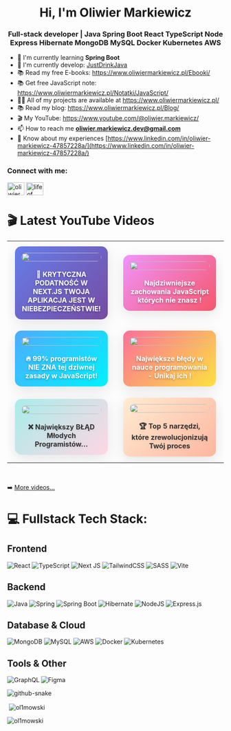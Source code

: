 <h1 align="center">Hi, I'm Oliwier Markiewicz</h1>
<h3 align="center">Full-stack developer | Java Spring Boot React TypeScript Node Express Hibernate MongoDB MySQL Docker Kubernetes AWS</h3>

- 🌱 I'm currently learning **Spring Boot**
- 🌱 I'm currently develop: [JustDrinkJava](https://github.com/ol1mowski/JustDrinkJava)
- 📚 Read my free E-books: https://www.oliwiermarkiewicz.pl/Ebooki/
- 📚 Get free JavaScript note: https://www.oliwiermarkiewicz.pl/Notatki/JavaScript/
- 👨‍💻 All of my projects are available at https://www.oliwiermarkiewicz.pl/
- 📚 Read my blog: https://www.oliwiermarkiewicz.pl/Blog/
- 🎬 My YouTube: https://www.youtube.com/@oliwier.markiewicz/
- 📫 How to reach me **oliwier.markiewicz.dev@gmail.com**
- 📄 Know about my experiences [https://www.linkedin.com/in/oliwier-markiewicz-47857228a/](https://www.linkedin.com/in/oliwier-markiewicz-47857228a/)

<h3 align="left">Connect with me:</h3>
<p align="left">
<a href="https://www.linkedin.com/in/oliwier-markiewicz-47857228a/" target="blank"><img align="center" src="https://raw.githubusercontent.com/rahuldkjain/github-profile-readme-generator/master/src/images/icons/Social/linked-in-alt.svg" alt="oliwier markiewicz" height="30" width="40" /></a>
<a href="https://www.youtube.com/channel/UCTNFKRALTZoSQS6mDOuDs2Q" target="blank"><img align="center" src="https://raw.githubusercontent.com/rahuldkjain/github-profile-readme-generator/master/src/images/icons/Social/youtube.svg" alt="life of code" height="30" width="40" /></a>

# 🎬 Latest YouTube Videos
<!-- YOUTUBE:START -->
<div align="center">
  <table width="100%">
    <tr>
      <td width="50%" align="center">
        <div style="margin: 10px; padding: 15px; border-radius: 15px; background: linear-gradient(135deg, #667eea 0%, #764ba2 100%); box-shadow: 0 8px 32px rgba(0,0,0,0.1);">
          <a href="https://www.youtube.com/watch?v=5rF9zqrgcp8">
            <img src="https://img.youtube.com/vi/5rF9zqrgcp8/hqdefault.jpg" width="100%" style="border-radius: 10px; transition: transform 0.3s ease;" onmouseover="this.style.transform='scale(1.05)'" onmouseout="this.style.transform='scale(1)'"/>
          </a>
          <br/><br/>
          <strong style="color: white; font-size: 16px; text-shadow: 0 2px 4px rgba(0,0,0,0.3);">🚨 KRYTYCZNA PODATNOŚĆ W NEXT.JS TWOJA APLIKACJA JEST W NIEBEZPIECZEŃSTWIE!</strong>
        </div>
      </td>
      <td width="50%" align="center">
        <div style="margin: 10px; padding: 15px; border-radius: 15px; background: linear-gradient(135deg, #f093fb 0%, #f5576c 100%); box-shadow: 0 8px 32px rgba(0,0,0,0.1);">
          <a href="https://www.youtube.com/watch?v=3Iz93_n-pLM">
            <img src="https://img.youtube.com/vi/3Iz93_n-pLM/hqdefault.jpg" width="100%" style="border-radius: 10px; transition: transform 0.3s ease;" onmouseover="this.style.transform='scale(1.05)'" onmouseout="this.style.transform='scale(1)'"/>
          </a>
          <br/><br/>
          <strong style="color: white; font-size: 16px; text-shadow: 0 2px 4px rgba(0,0,0,0.3);">Najdziwniejsze zachowania JavaScript których nie znasz !</strong>
        </div>
      </td>
    </tr>
    <tr>
      <td width="50%" align="center">
        <div style="margin: 10px; padding: 15px; border-radius: 15px; background: linear-gradient(135deg, #4facfe 0%, #00f2fe 100%); box-shadow: 0 8px 32px rgba(0,0,0,0.1);">
          <a href="https://www.youtube.com/watch?v=4VFXEjTA1so">
            <img src="https://img.youtube.com/vi/4VFXEjTA1so/hqdefault.jpg" width="100%" style="border-radius: 10px; transition: transform 0.3s ease;" onmouseover="this.style.transform='scale(1.05)'" onmouseout="this.style.transform='scale(1)'"/>
          </a>
          <br/><br/>
          <strong style="color: white; font-size: 16px; text-shadow: 0 2px 4px rgba(0,0,0,0.3);">🔥 99% programistów NIE ZNA tej dziwnej zasady w JavaScript!</strong>
        </div>
      </td>
      <td width="50%" align="center">
        <div style="margin: 10px; padding: 15px; border-radius: 15px; background: linear-gradient(135deg, #fa709a 0%, #fee140 100%); box-shadow: 0 8px 32px rgba(0,0,0,0.1);">
          <a href="https://www.youtube.com/watch?v=EgfYcYcP50k">
            <img src="https://img.youtube.com/vi/EgfYcYcP50k/hqdefault.jpg" width="100%" style="border-radius: 10px; transition: transform 0.3s ease;" onmouseover="this.style.transform='scale(1.05)'" onmouseout="this.style.transform='scale(1)'"/>
          </a>
          <br/><br/>
          <strong style="color: white; font-size: 16px; text-shadow: 0 2px 4px rgba(0,0,0,0.3);">Największe błędy w nauce programowania - Unikaj ich !</strong>
        </div>
      </td>
    </tr>
    <tr>
      <td width="50%" align="center">
        <div style="margin: 10px; padding: 15px; border-radius: 15px; background: linear-gradient(135deg, #a8edea 0%, #fed6e3 100%); box-shadow: 0 8px 32px rgba(0,0,0,0.1);">
          <a href="https://www.youtube.com/watch?v=MFiAWw2idhQ">
            <img src="https://img.youtube.com/vi/MFiAWw2idhQ/hqdefault.jpg" width="100%" style="border-radius: 10px; transition: transform 0.3s ease;" onmouseover="this.style.transform='scale(1.05)'" onmouseout="this.style.transform='scale(1)'"/>
          </a>
          <br/><br/>
          <strong style="color: #333; font-size: 16px; text-shadow: 0 2px 4px rgba(0,0,0,0.1);">❌ Największy BŁĄD Młodych Programistów…</strong>
        </div>
      </td>
      <td width="50%" align="center">
        <div style="margin: 10px; padding: 15px; border-radius: 15px; background: linear-gradient(135deg, #ffecd2 0%, #fcb69f 100%); box-shadow: 0 8px 32px rgba(0,0,0,0.1);">
          <a href="https://www.youtube.com/watch?v=D-mEyvX0WD8">
            <img src="https://img.youtube.com/vi/D-mEyvX0WD8/hqdefault.jpg" width="100%" style="border-radius: 10px; transition: transform 0.3s ease;" onmouseover="this.style.transform='scale(1.05)'" onmouseout="this.style.transform='scale(1)'"/>
          </a>
          <br/><br/>
          <strong style="color: #333; font-size: 16px; text-shadow: 0 2px 4px rgba(0,0,0,0.1);">🏆 Top 5 narzędzi, które zrewolucjonizują Twój proces</strong>
        </div>
      </td>
    </tr>
  </table>
</div>

<!-- YOUTUBE:END -->

<br/>

➡️ [More videos...](https://www.youtube.com/@oliwier.markiewicz/)

# 💻 Fullstack Tech Stack:

## Frontend
![React](https://img.shields.io/badge/react-%2320232a.svg?style=for-the-badge&logo=react&logoColor=%2361DAFB)
![TypeScript](https://img.shields.io/badge/typescript-%23007ACC.svg?style=for-the-badge&logo=typescript&logoColor=white)
![Next JS](https://img.shields.io/badge/Next-black?style=for-the-badge&logo=next.js&logoColor=white)
![TailwindCSS](https://img.shields.io/badge/tailwindcss-%2338B2AC.svg?style=for-the-badge&logo=tailwind-css&logoColor=white)
![SASS](https://img.shields.io/badge/SASS-hotpink.svg?style=for-the-badge&logo=SASS&logoColor=white)
![Vite](https://img.shields.io/badge/vite-%23646CFF.svg?style=for-the-badge&logo=vite&logoColor=white)

## Backend
![Java](https://img.shields.io/badge/java-%23ED8B00.svg?style=for-the-badge&logo=openjdk&logoColor=white)
![Spring](https://img.shields.io/badge/spring-%236DB33F.svg?style=for-the-badge&logo=spring&logoColor=white)
![Spring Boot](https://img.shields.io/badge/Spring%20Boot-6DB33F?style=for-the-badge&logo=spring-boot&logoColor=white)
![Hibernate](https://img.shields.io/badge/Hibernate-59666C?style=for-the-badge&logo=Hibernate&logoColor=white)
![NodeJS](https://img.shields.io/badge/node.js-6DA55F?style=for-the-badge&logo=node.js&logoColor=white)
![Express.js](https://img.shields.io/badge/express.js-%23404d59.svg?style=for-the-badge&logo=express&logoColor=%2361DAFB)

## Database & Cloud
![MongoDB](https://img.shields.io/badge/MongoDB-%234ea94b.svg?style=for-the-badge&logo=mongodb&logoColor=white)
![MySQL](https://img.shields.io/badge/mysql-%2300f.svg?style=for-the-badge&logo=mysql&logoColor=white)
![AWS](https://img.shields.io/badge/AWS-%23FF9900.svg?style=for-the-badge&logo=amazon-aws&logoColor=white)
![Docker](https://img.shields.io/badge/docker-%230db7ed.svg?style=for-the-badge&logo=docker&logoColor=white)
![Kubernetes](https://img.shields.io/badge/kubernetes-%23326ce5.svg?style=for-the-badge&logo=kubernetes&logoColor=white)

## Tools & Other
![GraphQL](https://img.shields.io/badge/-GraphQL-E10098?style=for-the-badge&logo=graphql&logoColor=white)
![Figma](https://img.shields.io/badge/figma-%23F24E1E.svg?style=for-the-badge&logo=figma&logoColor=white)

<picture>
  <source media="(prefers-color-scheme: dark)" srcset="https://raw.githubusercontent.com/tobiasmeyhoefer/tobiasmeyhoefer/output/github-snake-dark.svg" />
  <source media="(prefers-color-scheme: light)" srcset="https://raw.githubusercontent.com/tobiasmeyhoefer/tobiasmeyhoefer/output/github-snake.svg" />
  <img alt="github-snake" src="https://raw.githubusercontent.com/tobiasmeyhoefer/tobiasmeyhoefer/output/github-snake.svg" />
</picture>

</p>
<p>&nbsp;<img align="center" src="https://github-readme-stats.vercel.app/api?username=ol1mowski&show_icons=true&locale=en" alt="ol1mowski" /></p>
<p><img align="center" src="https://github-readme-streak-stats.herokuapp.com/?user=ol1mowski&" alt="ol1mowski" /></p>
